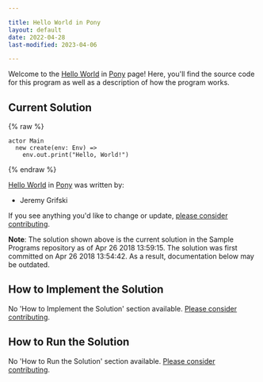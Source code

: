 ```yaml
---

title: Hello World in Pony
layout: default
date: 2022-04-28
last-modified: 2023-04-06

---
```


Welcome to the [Hello World](https://sampleprograms.io/projects/hello-world) in [Pony](https://sampleprograms.io/languages/pony) page! Here, you'll find the source code for this program as well as a description of how the program works.

## Current Solution

{% raw %}

```pony
actor Main
  new create(env: Env) =>
    env.out.print("Hello, World!")
```

{% endraw %}

[Hello World](https://sampleprograms.io/projects/hello-world) in [Pony](https://sampleprograms.io/languages/pony) was written by:

- Jeremy Grifski

If you see anything you'd like to change or update, [please consider contributing](https://github.com/TheRenegadeCoder/sample-programs).

**Note**: The solution shown above is the current solution in the Sample Programs repository as of Apr 26 2018 13:59:15. The solution was first committed on Apr 26 2018 13:54:42. As a result, documentation below may be outdated.

## How to Implement the Solution

No 'How to Implement the Solution' section available. [Please consider contributing](https://github.com/TheRenegadeCoder/sample-programs-website).

## How to Run the Solution

No 'How to Run the Solution' section available. [Please consider contributing](https://github.com/TheRenegadeCoder/sample-programs-website).